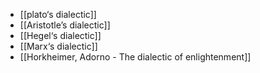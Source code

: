 - [[plato‘s dialectic]]
- [[Aristotle’s dialectic]]
- [[Hegel‘s dialectic]]
- [[Marx‘s dialectic]]
- [[Horkheimer, Adorno - The dialectic of enlightenment]]
